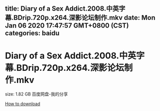 
title: Diary of a Sex Addict.2008.中英字幕.BDrip.720p.x264.深影论坛制作.mkv
date: Mon Jan 06 2020 17:47:57 GMT+0800 (CST)    
categories: baidu
---

# Diary of a Sex Addict.2008.中英字幕.BDrip.720p.x264.深影论坛制作.mkv
size: 1.82 GB
 百度网盘-我的分享
 

[How to download](https://bpcam.bemobtrk.com/go/2ceec3aa-1ca2-46d6-b9ff-aaa5c184517c?jno=4127)